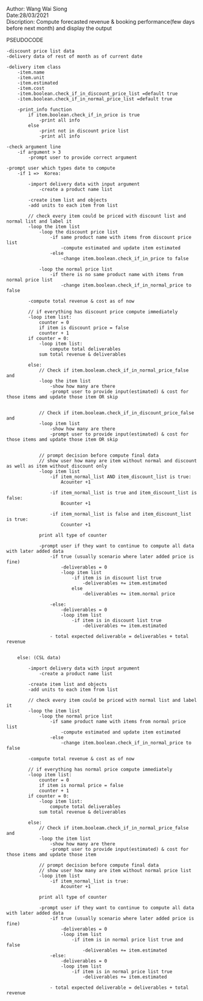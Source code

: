 Author: Wang Wai Siong  
Date:28/03/2021  
Discription: Compute forecasted revenue & booking performance(few days before next month) and display the output  

PSEUDOCODE

    -discount price list data
    -delivery data of rest of month as of current date

    -delivery item class
        -item.name
        -item.unit
        -item.estimated
        -item.cost
        -item.boolean.check_if_in_discount_price_list =default true
        -item.boolean.check_if_in_normal_price_list =default true

        -print_info function
            if item.boolean.check_if_in_price is true
                -print all info
            else
                -print not in discount price list
                -print all info

    -check argument line
        -if argument > 3
            -prompt user to provide correct argument

    -prompt user which types date to compute
        -if 1 =>  Korea:

            -import delivery data with input argument
                -create a product name list

            -create item list and objects 
            -add units to each item from list

            // check every item could be priced with discount list and normal list and label it
            -loop the item list 
                -loop the discount price list
                    -if same product name with items from discount price list
                        -compute estimated and update item estimated
                    -else
                        -change item.boolean.check_if_in_price to false

                -loop the normal price list
                    -if there is no same product name with items from normal price list
                        -change item.boolean.check_if_in_normal_price to false

            -compute total revenue & cost as of now

            // if everything has discount price compute immediately
            -loop item list:
                counter = 0
                if item is discount price = false
                counter + 1
            if counter = 0:
                -loop item list:
                    compute total deliverables
                sum total revenue & deliverables

            else:
                // Check if item.booleam.check_if_in_normal_price_false and
                -loop the item list
                    -show how many are there
                    -prompt user to provide input(estimated) & cost for those items amd update those item OR skip


                // Check if item.booleam.check_if_in_discount_price_false and
                -loop item list
                    -show how many are there
                    -prompt user to provide input(estimated) & cost for those items amd update those item OR skip


                // prompt decision before compute final data
                // show user how many are item without normal and discount as well as item without discount only
                -loop item list
                    -if item_normal_list AND item_discount_list is true:
                        Acounter +1
                    
                    -if item_normal_list is true and item_discount_list is false:
                        Bcounter +1

                    -if item_normal_list is false and item_discount_list is true:
                        Ccounter +1

                print all type of counter

                -prompt user if they want to continue to compute all data with later added data
                    -if true (usually scenario where later added price is fine)
                        -deliverables = 0
                        -loop item list
                            -if item is in discount list true
                                -deliverables += item.estimated
                            else
                                -deliverables += item.normal price

                    -else:
                        -deliverables = 0
                        -loop item list
                            -if item is in discount list true
                                -deliverables += item.estimated

                    - total expected deliverable = deliverables + total revenue


        else: (CSL data)

            -import delivery data with input argument
                -create a product name list

            -create item list and objects 
            -add units to each item from list

            // check every item could be priced with normal list and label it
            -loop the item list 
                -loop the normal price list
                    -if same product name with items from normal price list
                        -compute estimated and update item estimated
                    -else
                        -change item.boolean.check_if_in_normal_price to false

            -compute total revenue & cost as of now

            // if everything has normal price compute immediately
            -loop item list:
                counter = 0
                if item is normal price = false
                counter + 1
            if counter = 0:
                -loop item list:
                    compute total deliverables
                sum total revenue & deliverables

            else:
                // Check if item.booleam.check_if_in_normal_price_false and
                -loop the item list
                    -show how many are there
                    -prompt user to provide input(estimated) & cost for those items amd update those item 

                // prompt decision before compute final data
                // show user how many are item without normal price list
                -loop item list
                    -if item_normal_list is true:
                        Acounter +1

                print all type of counter

                -prompt user if they want to continue to compute all data with later added data
                    -if true (usually scenario where later added price is fine)
                        -deliverables = 0
                        -loop item list
                            -if item is in normal price list true and false
                                -deliverables += item.estimated
                    -else:
                        -deliverables = 0
                        -loop item list
                            -if item is in normal price list true
                                -deliverables += item.estimated

                    - total expected deliverable = deliverables + total revenue




